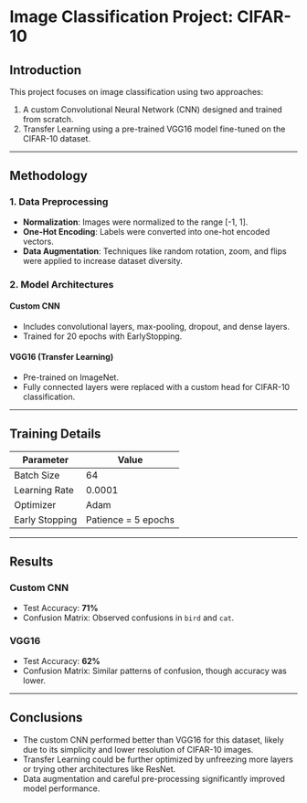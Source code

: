 
# Image Classification Project: CIFAR-10

## **Introduction**
This project focuses on image classification using two approaches:
1. A custom Convolutional Neural Network (CNN) designed and trained from scratch.
2. Transfer Learning using a pre-trained VGG16 model fine-tuned on the CIFAR-10 dataset.

---

## **Methodology**

### **1. Data Preprocessing**
- **Normalization**: Images were normalized to the range [-1, 1].
- **One-Hot Encoding**: Labels were converted into one-hot encoded vectors.
- **Data Augmentation**: Techniques like random rotation, zoom, and flips were applied to increase dataset diversity.

### **2. Model Architectures**
#### **Custom CNN**
- Includes convolutional layers, max-pooling, dropout, and dense layers.
- Trained for 20 epochs with EarlyStopping.

#### **VGG16 (Transfer Learning)**
- Pre-trained on ImageNet.
- Fully connected layers were replaced with a custom head for CIFAR-10 classification.

---

## **Training Details**
| Parameter       | Value                |
|-----------------|----------------------|
| Batch Size      | 64                   |
| Learning Rate   | 0.0001               |
| Optimizer       | Adam                 |
| Early Stopping  | Patience = 5 epochs  |

---

## **Results**

### **Custom CNN**
- Test Accuracy: **71%**
- Confusion Matrix: Observed confusions in `bird` and `cat`.

### **VGG16**
- Test Accuracy: **62%**
- Confusion Matrix: Similar patterns of confusion, though accuracy was lower.

---

## **Conclusions**
- The custom CNN performed better than VGG16 for this dataset, likely due to its simplicity and lower resolution of CIFAR-10 images.
- Transfer Learning could be further optimized by unfreezing more layers or trying other architectures like ResNet.
- Data augmentation and careful pre-processing significantly improved model performance.

